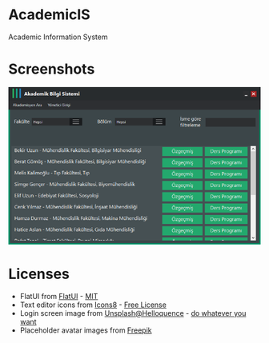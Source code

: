 # AcademicIS
Academic Information System

# Screenshots
![Search Form](SearchForm.png)

# Licenses
- FlatUI from [FlatUI](https://github.com/saneki-discontinued/FlatUI) - [MIT](https://github.com/saneki-discontinued/FlatUI/blob/master/LICENSE)
- Text editor icons from [Icons8](https://icons8.com/free-icons/text_editor_icons) - [Free License](https://icons8.com/license/)
- Login screen image from [Unsplash@Helloquence](https://unsplash.com/@helloquence) - [do whatever you want](https://unsplash.com/license)
- Placeholder avatar images from [Freepik](https://www.freepik.com/freepik-exclusive-vectors)
